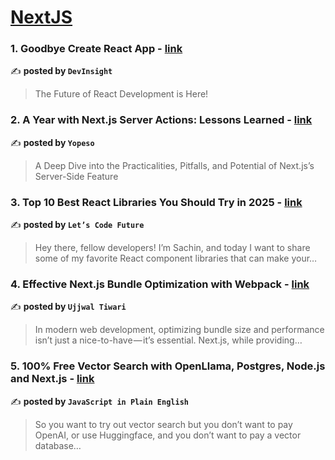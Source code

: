 
<h1><a href=https://medium.com/tag/nextjs/recommended target="_blank" rel="noopener noreferrer">NextJS</a></h1>
<h3>1. Goodbye Create React App - <a href="https://medium.com/devinsight/goodbye-create-react-app-ff9f9e352888" target="_blank" rel="noopener noreferrer">link</a></h3>

✍️ **posted by `DevInsight`**

<blockquote>The Future of React Development is Here!</blockquote>

<h3>2. A Year with Next.js Server Actions: Lessons Learned - <a href="https://medium.com/yopeso/a-year-with-next-js-server-actions-lessons-learned-93ef7b518c73" target="_blank" rel="noopener noreferrer">link</a></h3>

✍️ **posted by `Yopeso`**

<blockquote>A Deep Dive into the Practicalities, Pitfalls, and Potential of Next.js’s Server-Side Feature</blockquote>

<h3>3. Top 10 Best React Libraries You Should Try in 2025 - <a href="https://medium.com/lets-code-future/top-10-best-react-libraries-you-should-try-in-2025-3bb0db2ecffa" target="_blank" rel="noopener noreferrer">link</a></h3>

✍️ **posted by `Let’s Code Future`**

<blockquote>Hey there, fellow developers! I’m Sachin, and today I want to share some of my favorite React component libraries that can make your…</blockquote>

<h3>4. Effective Next.js Bundle Optimization with Webpack - <a href="https://medium.com/@ujjwaltiwari2/effective-next-js-bundle-optimization-with-webpack-cca8632ea03e" target="_blank" rel="noopener noreferrer">link</a></h3>

✍️ **posted by `Ujjwal Tiwari`**

<blockquote>In modern web development, optimizing bundle size and performance isn’t just a nice-to-have — it’s essential. Next.js, while providing…</blockquote>

<h3>5. 100% Free Vector Search with OpenLlama, Postgres, Node.js and Next.js - <a href="https://medium.com/javascript-in-plain-english/100-free-vector-search-with-openllama-postgres-nodejs-and-nextjs-e496856766f7" target="_blank" rel="noopener noreferrer">link</a></h3>

✍️ **posted by `JavaScript in Plain English`**

<blockquote>So you want to try out vector search but you don’t want to pay OpenAI, or use Huggingface, and you don’t want to pay a vector database…</blockquote>


